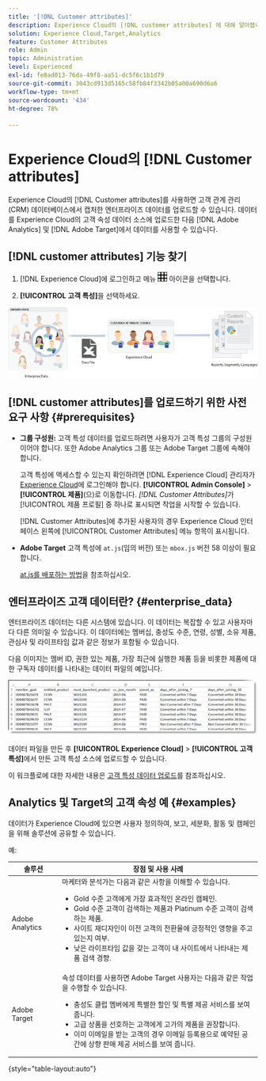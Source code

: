 ```yaml
---
title: '[!DNL Customer attributes]'
description: Experience Cloud의 [!DNL customer attributes] 에 대해 알아봅니다. Adobe Analytics 및 Adobe Target에서 사용할 고객 속성 데이터를 업로드하는 방법을 알아봅니다.
solution: Experience Cloud,Target,Analytics
feature: Customer Attributes
role: Admin
topic: Administration
level: Experienced
exl-id: fe8ad013-76da-49f8-aa51-dc5f6c1b1d79
source-git-commit: 3043cd913d5165c58fb84f3342b05a00a690d6a6
workflow-type: tm+mt
source-wordcount: '434'
ht-degree: 78%

---
```


# Experience Cloud의 [!DNL Customer attributes]

Experience Cloud의 [!DNL Customer attributes]를 사용하면 고객 관계 관리(CRM) 데이터베이스에서 캡처한 엔터프라이즈 데이터를 업로드할 수 있습니다. 데이터를 Experience Cloud의 고객 속성 데이터 소스에 업로드한 다음 [!DNL Adobe Analytics] 및 [!DNL Adobe Target]에서 데이터를 사용할 수 있습니다.

## [!DNL customer attributes] 기능 찾기

1. [!DNL Experience Cloud]에 로그인하고 메뉴 ![메뉴](assets/menu-icon.png) 아이콘을 선택합니다.

1. **[!UICONTROL 고객 특성]**&#x200B;을 선택하세요.

![고객 특성 개요](assets/custom_reports.png)

## [!DNL customer attributes]를 업로드하기 위한 사전 요구 사항 {#prerequisites}

* **그룹 구성원:** 고객 특성 데이터를 업로드하려면 사용자가 고객 특성 그룹의 구성원이어야 합니다. 또한 Adobe Analytics 그룹 또는 Adobe Target 그룹에 속해야 합니다.

  고객 특성에 액세스할 수 있는지 확인하려면 [!DNL Experience Cloud] 관리자가 [Experience Cloud](https://experience.adobe.com)에 로그인해야 합니다. **[!UICONTROL Admin Console]** > **[!UICONTROL 제품]**(으)로 이동합니다. *[!DNL Customer Attributes]*&#x200B;가 [!UICONTROL 제품 프로필] 중 하나로 표시되면 작업을 시작할 수 있습니다.

  [!DNL Customer Attributes]에 추가된 사용자의 경우 Experience Cloud 인터페이스 왼쪽에 [!UICONTROL Customer Attributes] 메뉴 항목이 표시됩니다.

* **Adobe Target** 고객 특성에 `at.js`(임의 버전) 또는 `mbox.js` 버전 58 이상이 필요합니다.

  [at.js를 배포하는 방법](https://experienceleague.adobe.com/docs/target-dev/developer/client-side/overview.html)을 참조하십시오.

## 엔터프라이즈 고객 데이터란? {#enterprise_data}

엔터프라이즈 데이터는 다른 시스템에 있습니다. 이 데이터는 복잡할 수 있고 사용자마다 다른 의미일 수 있습니다. 이 데이터에는 멤버십, 충성도 수준, 연령, 성별, 소유 제품, 관심사 및 라이프타임 값과 같은 정보가 포함될 수 있습니다.

다음 이미지는 멤버 ID, 권한 있는 제품, 가장 최근에 실행한 제품 등을 비롯한 제품에 대한 구독자 데이터를 나타내는 데이터 파일의 예입니다.

![엔터프라이즈 고객 데이터란?](assets/01_crs_usecase.png)

데이터 파일을 만든 후 **[!UICONTROL Experience Cloud]** > **[!UICONTROL 고객 특성]**&#x200B;에서 만든 고객 특성 소스에 업로드할 수 있습니다.

이 워크플로에 대한 자세한 내용은 [고객 특성 데이터 업로드](t-crs-usecase.md)를 참조하십시오.

## Analytics 및 Target의 고객 속성 예 {#examples}

데이터가 Experience Cloud에 있으면 사용자 정의하여, 보고, 세분화, 활동 및 캠페인을 위해 솔루션에 공유할 수 있습니다.

예:

| 솔루션 | 장점 및 사용 사례 |
|--- |--- |
| Adobe Analytics | 마케터와 분석가는 다음과 같은 사항을 이해할 수 있습니다.<ul><li>Gold 수준 고객에게 가장 효과적인 온라인 캠페인.</li><li>Gold 수준 고객이 검색하는 제품과 Platinum 수준 고객이 검색하는 제품.</li><li>사이트 재디자인이 이전 고객의 전환율에 긍정적인 영향을 주고 있는지 여부.</li><li>낮은 라이프타임 값을 갖는 고객이 내 사이트에서 나타내는 제품 검색 경향.</li></ul> |
| Adobe Target | 속성 데이터를 사용하면 Adobe Target 사용자는 다음과 같은 작업을 수행할 수 있습니다.<ul><li>충성도 클럽 멤버에게 특별한 할인 및 특별 제공 서비스를 보여 줍니다.</li><li>고급 상품을 선호하는 고객에게 고가의 제품을 권장합니다.</li><li>이미 이메일을 받는 고객의 경우 이메일 등록용으로 예약된 공간에 상향 판매 제공 서비스를 보여 줍니다.</li></ul> |

{style="table-layout:auto"}
